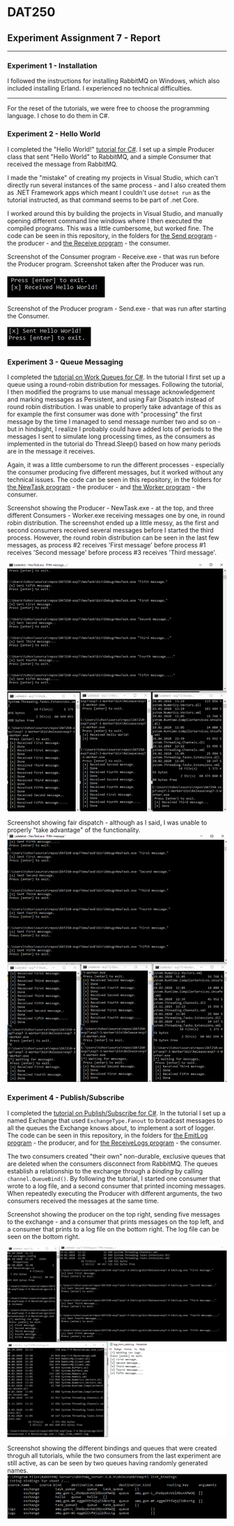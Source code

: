 # DAT250
## Experiment Assignment 7 - Report

---

### Experiment 1 - Installation

I followed the instructions for installing RabbitMQ on Windows, which also included installing Erland. I experienced no technical difficulties.

---

For the reset of the tutorials, we were free to choose the programming language. I chose to do them in C#.

### Experiment 2 - Hello World

I completed the "Hello World!" [tutorial for C#](https://www.rabbitmq.com/tutorials/tutorial-one-dotnet.html). I set up a simple Producer class that sent "Hello World" to RabbitMQ, and a simple Consumer that received the message from RabbitMQ.

I made the "mistake" of creating my projects in Visual Studio, which can't directly run several instances of the same process - and I also created them as .NET Framework apps which meant I couldn't use ```dotnet run``` as the tutorial instructed, as that command seems to be part of .net Core.

I worked around this by building the projects in Visual Studio, and manually opening different command line windows where I then executed the compiled programs. This was a little cumbersome, but worked fine. The code can be seen in this repository, in the folders for [the Send program](DAT250-exp7/DAT250-exp7) - the producer - and [the Receive program](DAT250-exp7/DAT250-exp7-Receive) - the consumer.

Screenshot of the Consumer program - Receive.exe - that was run before the Producer program. Screenshot taken after the Producer was run.

![Receive.exe](img/2-receive.PNG)

Screenshot of the Producer program - Send.exe - that was run after starting the Consumer.

![Send.exe](img/2-send.PNG)

### Experiment 3 - Queue Messaging

I completed the [tutorial on Work Queues for C#](https://www.rabbitmq.com/tutorials/tutorial-two-dotnet.html). In the tutorial I first set up a queue using a round-robin distribution for messages. Following the tutorial, I then modified the programs to use manual message acknowledgement and marking messages as Persistent, and using Fair Dispatch instead of round robin distribution. I was unable to properly take advantage of this as for example the first consumer was done with "processing" the first message by the time I managed to send message number two and so on - but in hindsight, I realize I probably could have added lots of periods to the messages I sent to simulate long processing times, as the consumers as implemented in the tutorial do Thread.Sleep() based on how many periods are in the message it receives.

Again, it was a little cumbersome to run the different processes - especially the consumer producing five different messages, but it worked without any technical issues. The code can be seen in this repository, in the folders for [the NewTask program](DAT250-exp7/NewTask) - the producer - and [the Worker program](DAT250-exp7/exp7-3-Worker) - the consumer.

Screenshot showing the Producer -  NewTask.exe - at the top, and three different Consumers - Worker.exe receiving messages one by one, in round robin distribution. The screenshot ended up a little messy, as the first and second consumers received several messages before I started the third process. However, the round robin distribution can be seen in the last few messages, as process #2 receives 'First message' before process #1 receives 'Second message' before process #3 receives 'Third message'.

![Round robin](img/3-roundrobin.PNG)

Screenshot showing fair dispatch - although as I said, I was unable to properly "take advantage" of the functionality.
![Fair distribution](img/3-fairDispatch.PNG)

### Experiment 4 - Publish/Subscribe

I completed the [tutorial on Publish/Subscribe for C#](https://www.rabbitmq.com/tutorials/tutorial-three-dotnet.html). In the tutorial I set up a named Exchange that used ```ExchangeType.Fanout``` to broadcast messages to all the queues the Exchange knows about, to implement a sort of logger. The code can be seen in this repository, in the folders for [the EmitLog program](DAT250-exp7/exp7-4-EmitLog) - the producer, and for [the ReceiveLogs program](/DAT250-exp7/exp-7-4-ReceiveLogs) - the consumer.

The two consumers created "their own" non-durable, exclusive queues that are deleted when the consumers disconnect from RabbitMQ. The queues establish a relationship to the exchange through a *binding* by calling ```channel.QueueBind()```. By following the tutorial, I started one consumer that wrote to a log file, and a second consumer that printed incoming messages. When repeatedly executing the Producer with different arguments, the two consumers received the messages at the same time.

Screenshot showing the producer on the top right, sending five messages to the exchange - and a consumer that prints messages on the top left, and a consumer that prints to a log file on the bottom right. The log file can be seen on the bottom right.

![Publish/Subscribe](img/4-logCommandWindows.PNG)

Screenshot showing the different bindings and queues that were created throguh all tutorials, while the two consumers from the last experiment are still active, as can be seen by two queues having randomly generated names.
![Bindings and queues](img/4-bindings.PNG)
